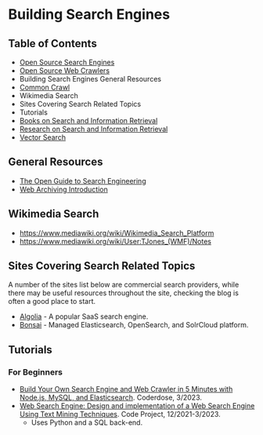 # Building Search Engines

## Table of Contents
- [Open Source Search Engines](OpenSourceSearchEngines.md)
- [Open Source Web Crawlers](WebCrawlers.md)
- Building Search Engines General Resources
- [Common Crawl](CommonCrawl.md)
- Wikimedia Search
- Sites Covering Search Related Topics
- Tutorials
- [Books on Search and Information Retrieval](/research/books-research.md)
- [Research on Search and Information Retrieval](/research/research-main.md)
- [Vector Search](/vector-search/vector-basics.md)


## General Resources
- [The Open Guide to Search Engineering](https://github.com/open-guides/og-search-engineering)
- [Web Archiving Introduction](/web-archiving/archiving-introduction.md)

## Wikimedia Search
- https://www.mediawiki.org/wiki/Wikimedia_Search_Platform
- https://www.mediawiki.org/wiki/User:TJones_(WMF)/Notes

## Sites Covering Search Related Topics
A number of the sites list below are commercial search providers, while there may be useful resources throughout the site, checking the blog is often a good place to start.
- [Algolia](https://algolia.com/) - A popular SaaS search engine.
- [Bonsai](https://bonsai.io/) - Managed Elasticsearch, OpenSearch, and SolrCloud platform.

## Tutorials

### For Beginners
- [Build Your Own Search Engine and Web Crawler in 5 Minutes with Node.js, MySQL, and Elasticsearch](https://coderdose.com/build-your-own-search-engine-and-web-crawler-in-5-minutes-with-node-js-mysql-and-elasticsearch/). Coderdose, 3/2023.
- [Web Search Engine: Design and implementation of a Web Search Engine Using Text Mining Techniques](https://www.codeproject.com/Articles/5319612/Web-Search-Engine). Code Project, 12/2021-3/2023.
    - Uses Python and a SQL back-end.